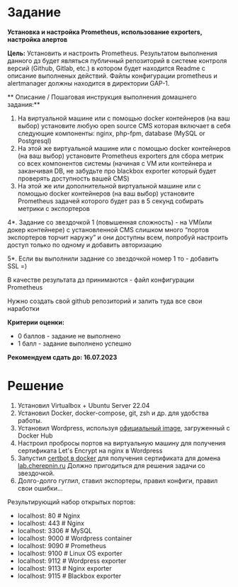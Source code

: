 # Задание

**Установка и настройка Prometheus, использование exporters, настройка алертов**

**Цель:**
Установить и настроить Prometheus.
Результатом выполнения данного дз будет являться публичный репозиторий в системе контроля версий (Github, Gitlab, etc.) в котором будет находится Readme с описание выполненых действий. Файлы конфигурации prometheus и alertmanager должны находится в директории GAP-1.


** Описание / Пошаговая инструкция выполнения домашнего задания:**
1. На виртуальной машине или с помощью docker контейнеров (на ваш выбор) установите любую open source CMS которая включает в себя следующие компоненты: nginx, php-fpm, database (MySQL or Postgresql)
2. На этой же виртуальной машине или с помощью docker контейнеров (на ваш выбор) установите Prometheus exporters для сбора метрик со всех компонентов системы (начиная с VM или контейнера и заканчивая DB, не забудьте про blackbox exporter который будет проверять доступность вашей CMS)
3. На этой же или дополнительной виртуальной машине или с помощью docker контейнеров (на ваш выбор) установите Prometheus задачей которого будет раз в 5 секунд собирать метрики с экспортеров
   
4*. Задание со звездочкой 1 (повышенная сложность) - на VM(или докер контейнере) с установленной CMS слишком много “портов экспортеров торчит наружу” и они доступны всем, попробуй настроить доступ только по одному и добавить авторизацию

5*. Если вы выполнили задание со звездочкой номер 1 то - добавить SSL =)

В качестве результата дз принимаются - файл конфигурации Prometheus

Нужно создать свой github репозиторий и залить туда все свои наработки


**Критерии оценки:**
- 0 баллов - задание не выполнено
- 1 балл - задание выполнено успешно

**Рекомендуем сдать до: 16.07.2023**


# Решение
1. Установил Virtualbox + Ubuntu Server 22.04
2. Установил Docker, docker-compose, git, zsh и др. для удобства работы. 
3. Установил Wordpress, используя [официальный image](https://hub.docker.com/_/wordpress), загруженный с Docker Hub
4. Настроил пробросы портов на виртуальную машину для получения сертификата Let's Encrypt на nginx в Wordpress
5. Запустил [certbot в docker](https://hub.docker.com/r/certbot/certbot) для получения сертификата для домена [lab.cherepnin.ru](http://lab.cherepnin.ru) Должно пригодиться для решения задачи со звездочкой.
6. Долго-долго гуглил, ставил экспортеры, правил конфиги, правил свои ошибки...
 

Результирующий набор открытых портов:
- localhost: 80 # Nginx
- localhost: 443 # Nginx
- localhost: 3306 # MySQL
- localhost: 9000 # Wordpress container
- localhost: 9090 # Prometheus
- localhost: 9100 # Linux OS exporter
- localhost: 9112 # Wordpress exporter
- localhost: 9113 # Nginx exporter
- localhost: 9115 # Blackbox exporter
